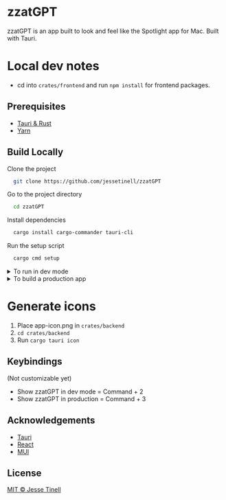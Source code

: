 # zzatGPT
zzatGPT is an app built to look and feel like the Spotlight app for Mac. Built with Tauri.

# Local dev notes
- cd into `crates/frontend` and run `npm install` for frontend packages.


## Prerequisites
- [Tauri & Rust](https://tauri.app/v1/guides/getting-started/prerequisites)
- [Yarn](https://yarnpkg.com)


## Build Locally

Clone the project

```bash
  git clone https://github.com/jessetinell/zzatGPT
```

Go to the project directory

```bash
  cd zzatGPT
```

Install dependencies

```bash
  cargo install cargo-commander tauri-cli
```

Run the setup script

```bash
  cargo cmd setup
```

<details>
  <summary>To run in dev mode</summary>
  
  ### Developement mode
  ```bash
  cargo cmd dev
  ```
</details>

<details>
  <summary>To build a production app</summary>
  
  ### Production mode
  ```bash
  cargo cmd build
  ```
</details>


# Generate icons
1. Place app-icon.png in `crates/backend`
2. `cd crates/backend`
3. Run `cargo tauri icon`


## Keybindings
(Not customizable yet)
 - Show zzatGPT in dev mode = Command + 2
 - Show zzatGPT in production = Command + 3


## Acknowledgements
 - [Tauri](https://tauri.app/)
 - [React](https://reactjs.org/)
 - [MUI](https://mui.com/)
 
 ## License
 [MIT © Jesse Tinell](https://github.com/jessetinell/zzatGPT/blob/main/LICENSE)

